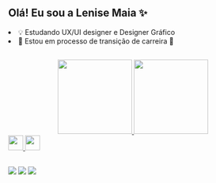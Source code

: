 ## Olá! Eu sou a Lenise Maia ✨
 

 <li> 💡 Estudando UX/UI designer e Designer Gráfico </li> 
 <li> 🌱 Estou em processo de transição de carreira 🤗 </li> 
 
 ##

<div align="center">
  <a href="https://github.com/Le-Maia">
  <img height="150em" src="https://github-readme-stats.vercel.app/api?username=Le-Maia&show_icons=true&theme=onedark&include_all_commits=true&count_private=true"/>
  <img height="150em" src="https://github-readme-stats.vercel.app/api/top-langs/?username=Le-Maia&layout=compact&langs_count=7&theme=onedark"/>
</div>
  
  
  <div>
  <img height="30em" src="https://img.shields.io/badge/HTML5-E34F26?style=for-the-badge&logo=html5&logoColor=white "/>
  <img height="30em" src="https://img.shields.io/badge/CSS3-1572B6?style=for-the-badge&logo=css3&logoColor=white "/>
  </div>
 
 ##
  
  
  <a href="" target="_blank"><img src="https://img.shields.io/badge/-Instagram-%23E4405F?style=for-the-badge&logo=instagram&logoColor=white" target="_blank"></a>
  <a href = "mailto:lenise.maia2@gmail.com"><img src="https://img.shields.io/badge/-Gmail-%23333?style=for-the-badge&logo=gmail&logoColor=white" target="_blank"></a>
  <a href="" target="_blank"><img src="https://img.shields.io/badge/-LinkedIn-%230077B5?style=for-the-badge&logo=linkedin&logoColor=white" target="_blank"></a> 
  


  
  
  
